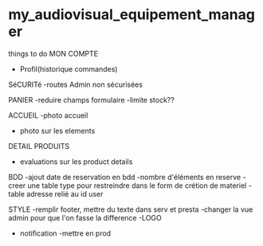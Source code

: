 # my_audiovisual_equipement_manager
things to do
MON COMPTE
- Profil(historique commandes)

SéCURITé
-routes Admin non sécurisées  


PANIER
-reduire champs formulaire
-limite stock??

ACCUEIL
-photo accueil
- photo sur les elements

DETAIL PRODUITS
- evaluations sur les product details

BDD
-ajout date de reservation en bdd
-nombre d'éléments en reserve
-creer une table type pour restreindre dans le form de crétion de materiel
-table adresse relié au id user

STYLE
-remplir footer, mettre du texte dans serv et presta
-changer la vue admin pour que l'on fasse la difference
-LOGO
- notification 
-mettre en prod


